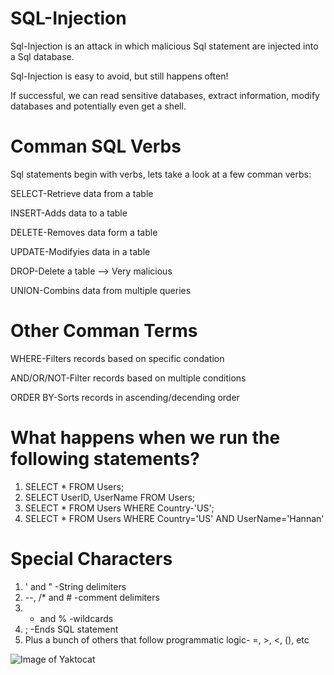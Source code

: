 # SQL-Injection
Sql-Injection is an attack in which malicious Sql statement are injected into a Sql database.

Sql-Injection is easy to avoid, but still happens often!

If successful, we can read sensitive databases, extract information, modify databases and potentially even get a shell.

# Comman SQL Verbs
Sql statements begin with verbs, lets take a look at a few comman verbs:

SELECT-Retrieve data from a table

INSERT-Adds data to a table

DELETE-Removes data form a table

UPDATE-Modifyies data in a table

DROP-Delete a table --> Very malicious

UNION-Combins data from multiple queries

# Other Comman Terms 
WHERE-Filters records based on specific condation

AND/OR/NOT-Filter records based on multiple conditions

ORDER BY-Sorts records in ascending/decending order

# What happens when we run the following statements?
1. SELECT * FROM Users;
2. SELECT UserID, UserName FROM Users;
3. SELECT * FROM Users WHERE Country-'US';
4. SELECT * FROM Users WHERE Country='US' AND UserName='Hannan'

# Special Characters
1. ' and " -String delimiters
2. --, /* and # -comment delimiters
3. * and % -wildcards
4. ; -Ends SQL statement
5. Plus a bunch of others that follow programmatic logic- =, >, <, (), etc

![Image of Yaktocat](https://github.com/HannanHaseeb11/SQL-Injection/edit/file:///root/Pictures/Screenshot%20from%202020-02-08%2022-28-06.png)
